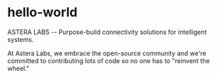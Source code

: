 # hello-world

ASTERA LABS -- Purpose-build connectivity solutions for intelligent systems.

At Astera Labs, we embrace the open-source community and we're committed to contributing lots of code so no one has to "reinvent the wheel."

